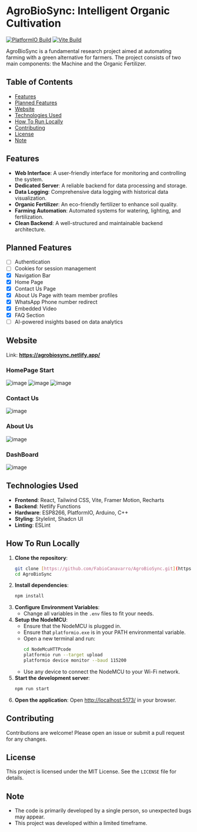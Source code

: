 # AgroBioSync: Intelligent Organic Cultivation

[![PlatformIO Build](https://github.com/FabioCanavarro/AgroBioSync/actions/workflows/PlatformIOBuild.yml/badge.svg)](https://github.com/FabioCanavarro/AgroBioSync/actions/workflows/PlatformIOBuild.yml)
[![Vite Build](https://github.com/FabioCanavarro/AgroBioSync/actions/workflows/ViteBuild.yml/badge.svg)](https://github.com/FabioCanavarro/AgroBioSync/actions/workflows/ViteBuild.yml)

AgroBioSync is a fundamental research project aimed at automating farming with a green alternative for farmers. The project consists of two main components: the Machine and the Organic Fertilizer.

## Table of Contents

* [Features](#features)
* [Planned Features](#planned-features)
* [Website](#website)
* [Technologies Used](#technologies-used)
* [How To Run Locally](#how-to-run-locally)
* [Contributing](#contributing)
* [License](#license)
* [Note](#note)

## Features

* **Web Interface**: A user-friendly interface for monitoring and controlling the system.
* **Dedicated Server**: A reliable backend for data processing and storage.
* **Data Logging**: Comprehensive data logging with historical data visualization.
* **Organic Fertilizer**: An eco-friendly fertilizer to enhance soil quality.
* **Farming Automation**: Automated systems for watering, lighting, and fertilization.
* **Clean Backend**: A well-structured and maintainable backend architecture.

## Planned Features

* [ ] Authentication
* [ ] Cookies for session management
* [x] Navigation Bar
* [x] Home Page
* [x] Contact Us Page
* [x] About Us Page with team member profiles
* [x] WhatsApp Phone number redirect
* [x] Embedded Video
* [x] FAQ Section
* [ ] AI-powered insights based on data analytics

## Website

Link: **https://agrobiosync.netlify.app/**

### HomePage Start
![image](https://github.com/user-attachments/assets/c6b1117c-fbc9-4593-af2b-c50b8068eb1b)
![image](https://github.com/user-attachments/assets/3092fb9f-955b-47f4-b9ee-4f648239eaf0)
![image](https://github.com/user-attachments/assets/dbfa9c2a-af5f-4a72-80df-79f1643d068d)

### Contact Us
![image](https://github.com/user-attachments/assets/f9eb7d7a-0d6a-4c9f-a302-b030ddb7e639)

### About Us
![image](https://github.com/user-attachments/assets/b499d2b1-f19b-49c3-aafa-26290bee3c6c)

### DashBoard
![image](https://github.com/user-attachments/assets/91840514-6dd0-4deb-bfc0-0381b3a2f146)

## Technologies Used

* **Frontend**: React, Tailwind CSS, Vite, Framer Motion, Recharts
* **Backend**: Netlify Functions
* **Hardware**: ESP8266, PlatformIO, Arduino, C++
* **Styling**: Stylelint, Shadcn UI
* **Linting**: ESLint

## How To Run Locally

1.  **Clone the repository**:
    ```bash
    git clone [https://github.com/FabioCanavarro/AgroBioSync.git](https://github.com/FabioCanavarro/AgroBioSync.git)
    cd AgroBioSync
    ```
2.  **Install dependencies**:
    ```bash
    npm install
    ```
3.  **Configure Environment Variables**:
    * Change all variables in the `.env` files to fit your needs.
4.  **Setup the NodeMCU**:
    * Ensure that the NodeMCU is plugged in.
    * Ensure that `platformio.exe` is in your PATH environmental variable.
    * Open a new terminal and run:
        ```bash
        cd NodeMcuHTTPcode
        platformio run --target upload
        platformio device monitor --baud 115200
        ```
    * Use any device to connect the NodeMCU to your Wi-Fi network.
5.  **Start the development server**:
    ```bash
    npm run start
    ```
6.  **Open the application**:
    Open [http://localhost:5173/](http://localhost:5173/) in your browser.

## Contributing

Contributions are welcome! Please open an issue or submit a pull request for any changes.

## License

This project is licensed under the MIT License. See the `LICENSE` file for details.

## Note

* The code is primarily developed by a single person, so unexpected bugs may appear.
* This project was developed within a limited timeframe.
